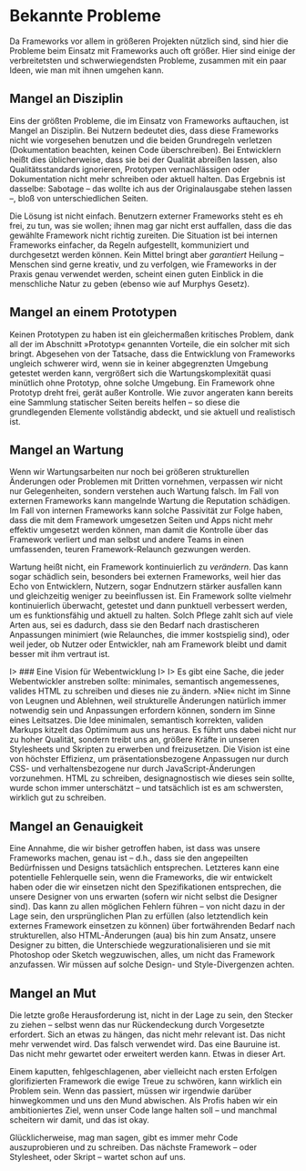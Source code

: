 # Bekannte Probleme

Da Frameworks vor allem in größeren Projekten nützlich sind, sind hier die Probleme beim Einsatz mit Frameworks auch oft größer. Hier sind einige der verbreitetsten und schwerwiegendsten Probleme, zusammen mit ein paar Ideen, wie man mit ihnen umgehen kann.

## Mangel an Disziplin

Eins der größten Probleme, die im Einsatz von Frameworks auftauchen, ist Mangel an Disziplin. Bei Nutzern bedeutet dies, dass diese Frameworks nicht wie vorgesehen benutzen und die beiden Grundregeln verletzen (Dokumentation beachten, keinen Code überschreiben). Bei Entwicklern heißt dies üblicherweise, dass sie bei der Qualität abreißen lassen, also Qualitätsstandards ignorieren, Prototypen vernachlässigen oder Dokumentation nicht mehr schreiben oder aktuell halten. Das Ergebnis ist dasselbe: Sabotage – das wollte ich aus der Originalausgabe stehen lassen –, bloß von unterschiedlichen Seiten.

Die Lösung ist nicht einfach. Benutzern externer Frameworks steht es eh frei, zu tun, was sie wollen; ihnen mag gar nicht erst auffallen, dass die das gewählte Framework nicht richtig zureiten. Die Situation ist bei internen Frameworks einfacher, da Regeln aufgestellt, kommuniziert und durchgesetzt werden können. Kein Mittel bringt aber _garantiert_ Heilung – Menschen sind gerne kreativ, und zu verfolgen, wie Frameworks in der Praxis genau verwendet werden, scheint einen guten Einblick in die menschliche Natur zu geben (ebenso wie auf Murphys Gesetz).

## Mangel an einem Prototypen

Keinen Prototypen zu haben ist ein gleichermaßen kritisches Problem, dank all der im Abschnitt »Prototyp« genannten Vorteile, die ein solcher mit sich bringt. Abgesehen von der Tatsache, dass die Entwicklung von Frameworks ungleich schwerer wird, wenn sie in keiner abgegrenzten Umgebung getestet werden kann, vergrößert sich die Wartungskomplexität quasi minütlich ohne Prototyp, ohne solche Umgebung. Ein Framework ohne Prototyp dreht frei, gerät außer Kontrolle. Wie zuvor angeraten kann bereits eine Sammlung statischer Seiten bereits helfen – so diese die grundlegenden Elemente vollständig abdeckt, und sie aktuell und realistisch ist.

## Mangel an Wartung

Wenn wir Wartungsarbeiten nur noch bei größeren strukturellen Änderungen oder Problemen mit Dritten vornehmen, verpassen wir nicht nur Gelegenheiten, sondern verstehen auch Wartung falsch. Im Fall von externen Frameworks kann mangelnde Wartung die Reputation schädigen. Im Fall von internen Frameworks kann solche Passivität zur Folge haben, dass die mit dem Framework umgesetzen Seiten und Apps nicht mehr effektiv umgesetzt werden können, man damit die Kontrolle über das Framework verliert und man selbst und andere Teams in einen umfassenden, teuren Framework-Relaunch gezwungen werden.

Wartung heißt nicht, ein Framework kontinuierlich zu _verändern_. Das kann sogar schädlich sein, besonders bei externen Frameworks, weil hier das Echo von Entwicklern, Nutzern, sogar Endnutzern stärker ausfallen kann und gleichzeitig weniger zu beeinflussen ist. Ein Framework sollte vielmehr kontinuierlich überwacht, getestet und dann punktuell verbessert werden, um es funktionsfähig und aktuell zu halten. Solch Pflege zahlt sich auf viele Arten aus, sei es dadurch, dass sie den Bedarf nach drastischeren Anpassungen minimiert (wie Relaunches, die immer kostspielig sind), oder weil jeder, ob Nutzer oder Entwickler, nah am Framework bleibt und damit besser mit ihm vertraut ist.

I> ### Eine Vision für Webentwicklung
I>
I> Es gibt eine Sache, die jeder Webentwickler anstreben sollte: minimales, semantisch angemessenes, valides HTML zu schreiben und dieses nie zu ändern. »Nie« nicht im Sinne von Leugnen und Ablehnen, weil strukturelle Änderungen natürlich immer notwendig sein und Anpassungen erfordern können, sondern im Sinne eines Leitsatzes. Die Idee minimalen, semantisch korrekten, validen Markups kitzelt das Optimimum aus uns heraus. Es führt uns dabei nicht nur zu hoher Qualität, sondern treibt uns an, größere Kräfte in unseren Stylesheets und Skripten zu erwerben und freizusetzen. Die Vision ist eine von höchster Effizienz, um präsentationsbezogene Anpassugen nur durch CSS- und verhaltensbezogene nur durch JavaScript-Änderungen vorzunehmen. HTML zu schreiben, designagnostisch wie dieses sein sollte, wurde schon immer unterschätzt – und tatsächlich ist es am schwersten, wirklich gut zu schreiben.

## Mangel an Genauigkeit

Eine Annahme, die wir bisher getroffen haben, ist dass was unsere Frameworks machen, genau ist – d.h., dass sie den angepeilten Bedürfnissen und Designs tatsächlich entsprechen. Letzteres kann eine potentielle Fehlerquelle sein, wenn die Frameworks, die wir entwickelt haben oder die wir einsetzen nicht den Spezifikationen entsprechen, die unsere Designer von uns erwarten (sofern wir nicht selbst die Designer sind). Das kann zu allen möglichen Fehlern führen – von nicht dazu in der Lage sein, den ursprünglichen Plan zu erfüllen (also letztendlich kein externes Framework einsetzen zu können) über fortwährenden Bedarf nach strukturellen, also HTML-Änderungen (aua) bis hin zum Ansatz, unsere Designer zu bitten, die Unterschiede wegzurationalisieren und sie mit Photoshop oder Sketch wegzuwischen, alles, um nicht das Framework anzufassen. Wir müssen auf solche Design- und Style-Divergenzen achten.

## Mangel an Mut

Die letzte große Herausforderung ist, nicht in der Lage zu sein, den Stecker zu ziehen – selbst wenn das nur Rückendeckung durch Vorgesetzte erfordert. Sich an etwas zu hängen, das nicht mehr relevant ist. Das nicht mehr verwendet wird. Das falsch verwendet wird. Das eine Bauruine ist. Das nicht mehr gewartet oder erweitert werden kann. Etwas in dieser Art.

Einem kaputten, fehlgeschlagenen, aber vielleicht nach ersten Erfolgen glorifizierten Framework die ewige Treue zu schwören, kann wirklich ein Problem sein. Wenn das passiert, müssen wir irgendwie darüber hinwegkommen und uns den Mund abwischen. Als Profis haben wir ein ambitioniertes Ziel, wenn unser Code lange halten soll – und manchmal scheitern wir damit, und das ist okay.

Glücklicherweise, mag man sagen, gibt es immer mehr Code auszuprobieren und zu schreiben. Das nächste Framework – oder Stylesheet, oder Skript – wartet schon auf uns.
